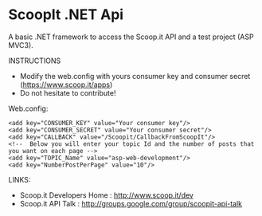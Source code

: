 ScoopIt .NET Api
===============
A basic .NET framework to access the Scoop.it API and a test project (ASP MVC3).

INSTRUCTIONS

- Modify the web.config with yours consumer key and consumer secret (https://www.scoop.it/apps)
- Do not hesitate to contribute!

Web.config:

	 
	<add key="CONSUMER_KEY" value="Your consumer key"/>
    <add key="CONSUMER_SECRET" value="Your consumer secret"/>
    <add key="CALLBACK" value="/Scoopit/CallbackFromScoopIt"/>
    <!--  Below you will enter your topic Id and the number of posts that you want on each page -->
    <add key="TOPIC_Name" value="asp-web-development"/>
    <add key="NumberPostPerPage" value="10"/>
    

LINKS:
- Scoop.it Developers Home : http://www.scoop.it/dev
- Scoop.it API Talk : http://groups.google.com/group/scoopit-api-talk
